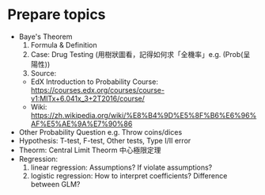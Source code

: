 # Prepare topics
* Baye's Theorem
  1. Formula & Definition
  2. Case: Drug Testing (用樹狀圖看，記得如何求「全機率」e.g. (Prob(呈陽性))
  3. Source: 
    - EdX Introduction to Probability Course: https://courses.edx.org/courses/course-v1:MITx+6.041x_3+2T2016/course/
    - Wiki: https://zh.wikipedia.org/wiki/%E8%B4%9D%E5%8F%B6%E6%96%AF%E5%AE%9A%E7%90%86
* Other Probability Question e.g. Throw coins/dices
* Hypothesis: T-test, F-test, Other tests, Type I/II error
* Theorm: Central Limit Theorm 中心極限定理
* Regression: 
  1. linear regression: Assumptions? If violate assumptions?
  2. logistic regression: How to interpret coefficients? Difference between GLM?
